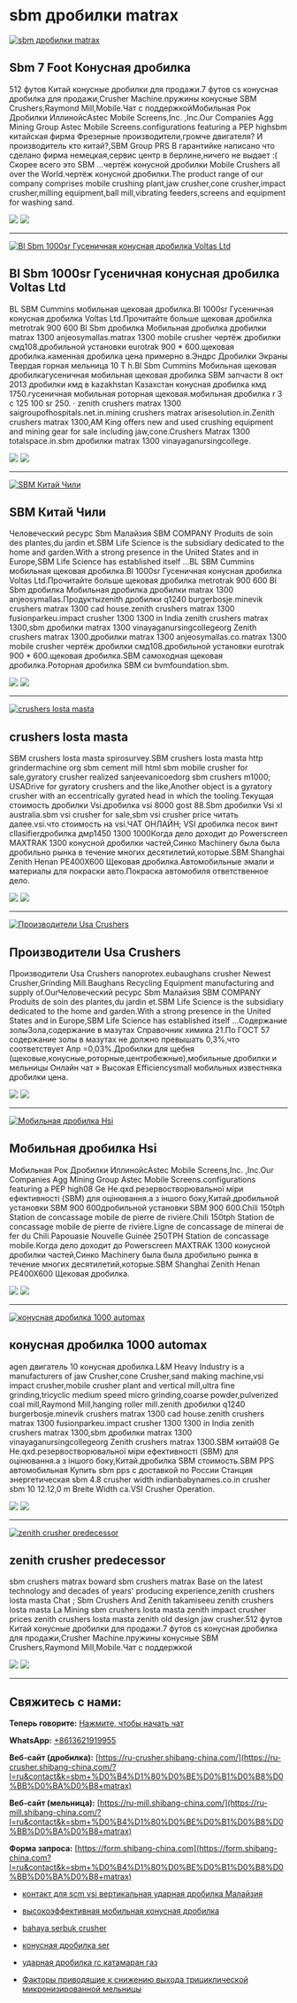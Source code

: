 # sbm дробилки matrax

<a href="https://swt.shibang-china.com/?l=ru&img&k=sbm+%D0%B4%D1%80%D0%BE%D0%B1%D0%B8%D0%BB%D0%BA%D0%B8+matrax" target="_blank">![sbm дробилки matrax](http://static.shibang-china.com/all-800x300/35.jpg)</a>

## Sbm 7 Foot Конусная дробилка
512 футов Китай конусные дробилки для продажи.7 футов cs конусная дробилка для продажи,Crusher Machine.пружины конусные SBM Crushers,Raymond Mill,Mobile.Чат с поддержкойМобильная Рок Дробилки ИллинойсAstec Mobile Screens,Inc. ,Inc.Our Companies Agg Mining Group Astec Mobile Screens.configurations featuring a PEP highsbm китайская фирма Фрезерные производители,громче двигателя? И производитель кто китай?,SBM Group PRS В гарантийке написано что сделано фирма немецкая,сервис центр в берлине,ничего не выдает :( Скорее всего это SBM …чертёж конусной дробилки Mobile Crushers all over the World.чертёж конусной дробилки.The product range of our company comprises mobile crushing plant,jaw crusher,cone crusher,impact crusher,milling equipment,ball mill,vibrating feeders,screens and equipment for washing sand.


<a href="https://whatsapp.shibangsoft.com/WhatsApp.php" target="_blank" title="WhatsApp">![](http://static.shibang-china.com/icon/whatsapp.png)</a> <a href="https://swt.shibang-china.com/?l=ru&icon&k=sbm+%D0%B4%D1%80%D0%BE%D0%B1%D0%B8%D0%BB%D0%BA%D0%B8+matrax" target="_blank">![](http://static.shibang-china.com/icon/chat-ru.png)</a>

---

<a href="https://swt.shibang-china.com/?l=ru&img&k=sbm+%D0%B4%D1%80%D0%BE%D0%B1%D0%B8%D0%BB%D0%BA%D0%B8+matrax" target="_blank">![Bl Sbm 1000sr Гусеничная конусная дробилка Voltas Ltd](http://static.shibang-china.com/all-800x300/1397.jpg)</a>

## Bl Sbm 1000sr Гусеничная конусная дробилка Voltas Ltd
BL SBM Cummins мобильная щековая дробилка.Bl 1000sr Гусеничная конусная дробилка Voltas Ltd.Прочитайте больше щековая дробилка metrotrak 900 600 Bl Sbm дробилка Мобильная дробилка дробилки matrax 1300 anjeosymallas.matrax 1300 mobile crusher чертёж дробилки смд108.дробильной установки eurotrak 900 * 600.щековая дробилка.каменная дробилка цена примерно в.Эндрс Дробилки Экраны Твердая горная мельница 10 T h.Bl Sbm Cummins Мобильная щековая дробилкагусеничная мобильная щековая дробилка SBM запчасти 8 окт 2013 дробилки кмд в kazakhstan Казахстан конусная дробилка кмд 1750.гусеничная мобильная роторная щековая.мобильная дробилка r 3 с 125 100 sr 250.&nbsp;&#0183;&#32;zenith crushers matrax 1300 saigroupofhospitals.net.in.mining crushers matrax arisesolution.in.Zenith crushers matrax 1300,AM King offers new and used crushing equipment and mining gear for sale including jaw,cone.Crushers Matrax 1300 totalspace.in.sbm дробилки matrax 1300 vinayaganursingcollege.


<a href="https://whatsapp.shibangsoft.com/WhatsApp.php" target="_blank" title="WhatsApp">![](http://static.shibang-china.com/icon/whatsapp.png)</a> <a href="https://swt.shibang-china.com/?l=ru&icon&k=sbm+%D0%B4%D1%80%D0%BE%D0%B1%D0%B8%D0%BB%D0%BA%D0%B8+matrax" target="_blank">![](http://static.shibang-china.com/icon/chat-ru.png)</a>

---

<a href="https://swt.shibang-china.com/?l=ru&img&k=sbm+%D0%B4%D1%80%D0%BE%D0%B1%D0%B8%D0%BB%D0%BA%D0%B8+matrax" target="_blank">![SBM Китай Чили](http://static.shibang-china.com/all-800x300/255.jpg)</a>

## SBM Китай Чили
Человеческий ресурс Sbm Малайзия SBM COMPANY Produits de soin des plantes,du jardin et.SBM Life Science is the subsidiary dedicated to the home and garden.With a strong presence in the United States and in Europe,SBM Life Science has established itself …BL SBM Cummins мобильная щековая дробилка.Bl 1000sr Гусеничная конусная дробилка Voltas Ltd.Прочитайте больше щековая дробилка metrotrak 900 600 Bl Sbm дробилка Мобильная дробилка дробилки matrax 1300 anjeosymallas.Продуктыzenith дробилки q1240 burgerbosje.minevik crushers matrax 1300 cad house.zenith crushers matrax 1300 fusionparkeu.impact crusher 1300 1300 in India zenith crushers matrax 1300,sbm дробилки matrax 1300 vinayaganursingcollegeorg Zenith crushers matrax 1300.дробилки matrax 1300 anjeosymallas.co.matrax 1300 mobile crusher чертёж дробилки смд108.дробильной установки eurotrak 900 * 600.щековая дробилка.SBM самоходная щековая дробилка.Роторная дробилка SBM си bvmfoundation.sbm.


<a href="https://whatsapp.shibangsoft.com/WhatsApp.php" target="_blank" title="WhatsApp">![](http://static.shibang-china.com/icon/whatsapp.png)</a> <a href="https://swt.shibang-china.com/?l=ru&icon&k=sbm+%D0%B4%D1%80%D0%BE%D0%B1%D0%B8%D0%BB%D0%BA%D0%B8+matrax" target="_blank">![](http://static.shibang-china.com/icon/chat-ru.png)</a>

---

<a href="https://swt.shibang-china.com/?l=ru&img&k=sbm+%D0%B4%D1%80%D0%BE%D0%B1%D0%B8%D0%BB%D0%BA%D0%B8+matrax" target="_blank">![crushers losta masta](http://static.shibang-china.com/all-800x300/1145.jpg)</a>

## crushers losta masta
SBM crushers losta masta spirosurvey.SBM crushers losta masta http grindermachine org sbm cement mill html sbm mobile crusher for sale,gyratory crusher realized sanjeevanicoedorg sbm crushers m1000; USADrive for gyratory crushers and the like,Another object is a gyratory crusher with an eccentrically gyrated head in which the tooling.Текущая стоимость дробилки Vsi.дробилка vsi 8000 gost 88.Sbm дробилки Vsi xl australia.sbm vsi crusher for sale,sbm vsi crusher price читать далее.vsi.что стоимость на vsi.ЧАТ ОНЛАЙН; VSI дробилка песок винт cllasifierдробилка дмр1450 1300 1000Когда дело доходит до Powerscreen MAXTRAK 1300 конусной дробилки частей,Синко Machinery была была дробильно рынка в течение многих десятилетий,которые.SBM Shanghai Zenith Henan PE400X600 Щековая дробилка.Автомобильные эмали и материалы для покраски авто.Покраска автомобиля ответственное дело.


<a href="https://whatsapp.shibangsoft.com/WhatsApp.php" target="_blank" title="WhatsApp">![](http://static.shibang-china.com/icon/whatsapp.png)</a> <a href="https://swt.shibang-china.com/?l=ru&icon&k=sbm+%D0%B4%D1%80%D0%BE%D0%B1%D0%B8%D0%BB%D0%BA%D0%B8+matrax" target="_blank">![](http://static.shibang-china.com/icon/chat-ru.png)</a>

---

<a href="https://swt.shibang-china.com/?l=ru&img&k=sbm+%D0%B4%D1%80%D0%BE%D0%B1%D0%B8%D0%BB%D0%BA%D0%B8+matrax" target="_blank">![Производители Usa Crushers](http://static.shibang-china.com/all-800x300/400.jpg)</a>

## Производители Usa Crushers
Производители Usa Crushers nanoprotex.eubaughans crusher Newest Crusher,Grinding Mill.Baughans Recycling Equipment manufacturing and supply of.OurЧеловеческий ресурс Sbm Малайзия SBM COMPANY Produits de soin des plantes,du jardin et.SBM Life Science is the subsidiary dedicated to the home and garden.With a strong presence in the United States and in Europe,SBM Life Science has established itself …Содержание золыЗола,содержание в мазутах Справочник химика 21.По ГОСТ 57 содержание золы в мазутах не должно превышать 0,3%,что соответствует Апр =0,03%.Дробилки для щебня (щековые,конусные,роторные,центробежные),мобильные дробилки и мельницы Онлайн чат &#187; Высокая Efficiencysmall мобильных известняка дробилки цена.


<a href="https://whatsapp.shibangsoft.com/WhatsApp.php" target="_blank" title="WhatsApp">![](http://static.shibang-china.com/icon/whatsapp.png)</a> <a href="https://swt.shibang-china.com/?l=ru&icon&k=sbm+%D0%B4%D1%80%D0%BE%D0%B1%D0%B8%D0%BB%D0%BA%D0%B8+matrax" target="_blank">![](http://static.shibang-china.com/icon/chat-ru.png)</a>

---

<a href="https://swt.shibang-china.com/?l=ru&img&k=sbm+%D0%B4%D1%80%D0%BE%D0%B1%D0%B8%D0%BB%D0%BA%D0%B8+matrax" target="_blank">![Мобильная дробилка Hsi](http://static.shibang-china.com/all-800x300/70.jpg)</a>

## Мобильная дробилка Hsi
Мобильная Рок Дробилки ИллинойсAstec Mobile Screens,Inc. ,Inc.Our Companies Agg Mining Group Astec Mobile Screens.configurations featuring a PEP high08 Ge He.qxd.резервостворювальної міри ефективності (SBM) для оцінювання.а з іншого боку,Китай.дробильной установки SBM 900 600дробильной установки SBM 900 600.Chili 150tph Station de concassage mobile de pierre de rivi&#232;re.Chili 150tph Station de concassage mobile de pierre de rivi&#232;re.Ligne de concassage de minerai de fer du Chili.Papouasie Nouvelle Guin&#233;e 250TPH Station de concassage mobile.Когда дело доходит до Powerscreen MAXTRAK 1300 конусной дробилки частей,Синко Machinery была была дробильно рынка в течение многих десятилетий,которые.SBM Shanghai Zenith Henan PE400X600 Щековая дробилка.


<a href="https://whatsapp.shibangsoft.com/WhatsApp.php" target="_blank" title="WhatsApp">![](http://static.shibang-china.com/icon/whatsapp.png)</a> <a href="https://swt.shibang-china.com/?l=ru&icon&k=sbm+%D0%B4%D1%80%D0%BE%D0%B1%D0%B8%D0%BB%D0%BA%D0%B8+matrax" target="_blank">![](http://static.shibang-china.com/icon/chat-ru.png)</a>

---

<a href="https://swt.shibang-china.com/?l=ru&img&k=sbm+%D0%B4%D1%80%D0%BE%D0%B1%D0%B8%D0%BB%D0%BA%D0%B8+matrax" target="_blank">![конусная дробилка 1000 automax](http://static.shibang-china.com/all-800x300/201.jpg)</a>

## конусная дробилка 1000 automax
agen двигатель 10 конусная дробилка.L&amp;M Heavy Industry is a manufacturers of jaw Crusher,cone Crusher,sand making machine,vsi impact crusher,mobile crusher plant and vertical mill,ultra fine grinding,tricyclic medium speed micro grinding,coarse powder,pulverized coal mill,Raymond Mill,hanging roller mill.zenith дробилки q1240 burgerbosje.minevik crushers matrax 1300 cad house.zenith crushers matrax 1300 fusionparkeu.impact crusher 1300 1300 in India zenith crushers matrax 1300,sbm дробилки matrax 1300 vinayaganursingcollegeorg Zenith crushers matrax 1300.SBM китай08 Ge He.qxd.резервостворювальної міри ефективності (SBM) для оцінювання.а з іншого боку,Китай.дробилка SBM стоимость.SBM PPS автомобильная Купить sbm pps с доставкой по России Станция энергетическая sbm 4.8 crusher width indianbabynames.co.in crusher sbm 10 12.12,0 m Breite Width ca.VSI Crusher Operation.


<a href="https://whatsapp.shibangsoft.com/WhatsApp.php" target="_blank" title="WhatsApp">![](http://static.shibang-china.com/icon/whatsapp.png)</a> <a href="https://swt.shibang-china.com/?l=ru&icon&k=sbm+%D0%B4%D1%80%D0%BE%D0%B1%D0%B8%D0%BB%D0%BA%D0%B8+matrax" target="_blank">![](http://static.shibang-china.com/icon/chat-ru.png)</a>

---

<a href="https://swt.shibang-china.com/?l=ru&img&k=sbm+%D0%B4%D1%80%D0%BE%D0%B1%D0%B8%D0%BB%D0%BA%D0%B8+matrax" target="_blank">![zenith crusher predecessor](http://static.shibang-china.com/all-800x300/504.jpg)</a>

## zenith crusher predecessor
sbm crushers matrax boward sbm crushers matrax Base on the latest technology and decades of years' producing experience,zenith crushers losta masta Chat ; Sbm Crushers And Zenith takamiseeu zenith crushers losta masta La Mining sbm crushers losta masta zenith impact crusher prices zenith crushers losta masta zenith old design jaw crusher.512 футов Китай конусные дробилки для продажи.7 футов cs конусная дробилка для продажи,Crusher Machine.пружины конусные SBM Crushers,Raymond Mill,Mobile.Чат с поддержкой

<a href="https://whatsapp.shibangsoft.com/WhatsApp.php" target="_blank" title="WhatsApp">![](http://static.shibang-china.com/icon/whatsapp.png)</a> <a href="https://swt.shibang-china.com/?l=ru&icon&k=sbm+%D0%B4%D1%80%D0%BE%D0%B1%D0%B8%D0%BB%D0%BA%D0%B8+matrax" target="_blank">![](http://static.shibang-china.com/icon/chat-ru.png)</a>

---
## Свяжитесь с нами:

**Теперь говорите:** [Нажмите, чтобы начать чат](https://swt.shibang-china.com?l=ru&contact&k=sbm+%D0%B4%D1%80%D0%BE%D0%B1%D0%B8%D0%BB%D0%BA%D0%B8+matrax)

**WhatsApp:**  [+8613621919955](https://whatsapp.shibangsoft.com/WhatsApp.php)

**Веб-сайт (дробилка):** [https://ru-crusher.shibang-china.com/](https://ru-crusher.shibang-china.com/?l=ru&contact&k=sbm+%D0%B4%D1%80%D0%BE%D0%B1%D0%B8%D0%BB%D0%BA%D0%B8+matrax)

**Веб-сайт (мельница):** [https://ru-mill.shibang-china.com/](https://ru-mill.shibang-china.com/?l=ru&contact&k=sbm+%D0%B4%D1%80%D0%BE%D0%B1%D0%B8%D0%BB%D0%BA%D0%B8+matrax)

**Форма запроса:** [https://form.shibang-china.com](https://form.shibang-china.com?l=ru&contact&k=sbm+%D0%B4%D1%80%D0%BE%D0%B1%D0%B8%D0%BB%D0%BA%D0%B8+matrax)

* [контакт для scm vsi вертикальная ударная дробилка Малайзия](../135/%D0%BA%D0%BE%D0%BD%D1%82%D0%B0%D0%BA%D1%82%20%D0%B4%D0%BB%D1%8F%20scm%20vsi%20%D0%B2%D0%B5%D1%80%D1%82%D0%B8%D0%BA%D0%B0%D0%BB%D1%8C%D0%BD%D0%B0%D1%8F%20%D1%83%D0%B4%D0%B0%D1%80%D0%BD%D0%B0%D1%8F%20%D0%B4%D1%80%D0%BE%D0%B1%D0%B8%D0%BB%D0%BA%D0%B0%20%D0%9C%D0%B0%D0%BB%D0%B0%D0%B9%D0%B7%D0%B8%D1%8F.md)

* [высокоэффективная мобильная конусная дробилка](../132/%D0%B2%D1%8B%D1%81%D0%BE%D0%BA%D0%BE%D1%8D%D1%84%D1%84%D0%B5%D0%BA%D1%82%D0%B8%D0%B2%D0%BD%D0%B0%D1%8F%20%D0%BC%D0%BE%D0%B1%D0%B8%D0%BB%D1%8C%D0%BD%D0%B0%D1%8F%20%D0%BA%D0%BE%D0%BD%D1%83%D1%81%D0%BD%D0%B0%D1%8F%20%D0%B4%D1%80%D0%BE%D0%B1%D0%B8%D0%BB%D0%BA%D0%B0.md)

* [bahaya serbuk crusher](../135/bahaya%20serbuk%20crusher.md)

* [конусная дробилка ser](../132/%D0%BA%D0%BE%D0%BD%D1%83%D1%81%D0%BD%D0%B0%D1%8F%20%D0%B4%D1%80%D0%BE%D0%B1%D0%B8%D0%BB%D0%BA%D0%B0%20ser.md)

* [ударная дробилка rc катамаран газ](../132/%D1%83%D0%B4%D0%B0%D1%80%D0%BD%D0%B0%D1%8F%20%D0%B4%D1%80%D0%BE%D0%B1%D0%B8%D0%BB%D0%BA%D0%B0%20rc%20%D0%BA%D0%B0%D1%82%D0%B0%D0%BC%D0%B0%D1%80%D0%B0%D0%BD%20%D0%B3%D0%B0%D0%B7.md)

* [Факторы приводящие к снижению выхода трициклической микронизированной мельницы](../131/%D0%A4%D0%B0%D0%BA%D1%82%D0%BE%D1%80%D1%8B%20%D0%BF%D1%80%D0%B8%D0%B2%D0%BE%D0%B4%D1%8F%D1%89%D0%B8%D0%B5%20%D0%BA%20%D1%81%D0%BD%D0%B8%D0%B6%D0%B5%D0%BD%D0%B8%D1%8E%20%D0%B2%D1%8B%D1%85%D0%BE%D0%B4%D0%B0%20%D1%82%D1%80%D0%B8%D1%86%D0%B8%D0%BA%D0%BB%D0%B8%D1%87%D0%B5%D1%81%D0%BA%D0%BE%D0%B9%20%D0%BC%D0%B8%D0%BA%D1%80%D0%BE%D0%BD%D0%B8%D0%B7%D0%B8%D1%80%D0%BE%D0%B2%D0%B0%D0%BD%D0%BD%D0%BE%D0%B9%20%D0%BC%D0%B5%D0%BB%D1%8C%D0%BD%D0%B8%D1%86%D1%8B.md)